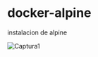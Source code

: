 # docker-alpine
instalacion de alpine 

![Captura1](https://user-images.githubusercontent.com/91874405/166199082-87a3064d-24da-492d-bcf6-deafcec62d54.PNG)
